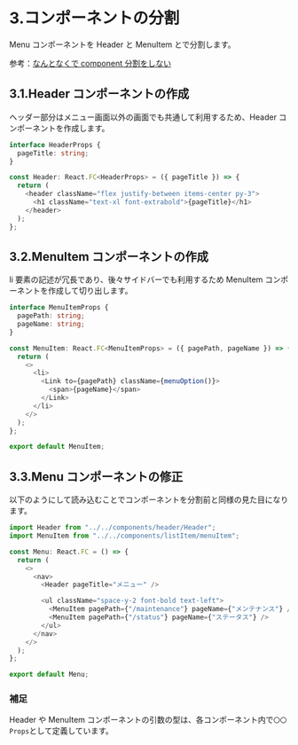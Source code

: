 # 3.コンポーネントの分割

Menu コンポーネントを Header と MenuItem とで分割します。

参考：[なんとなくで component 分割をしない](https://zenn.dev/tsukunin/articles/a6dbabf811b7a3#%E3%81%AA%E3%82%93%E3%81%A8%E3%81%AA%E3%81%8F%E3%81%A7component%E5%88%86%E5%89%B2%E3%82%92%E3%81%97%E3%81%AA%E3%81%84)

## 3.1.Header コンポーネントの作成

ヘッダー部分はメニュー画面以外の画面でも共通して利用するため、Header コンポーネントを作成します。

```typescript
interface HeaderProps {
  pageTitle: string;
}

const Header: React.FC<HeaderProps> = ({ pageTitle }) => {
  return (
    <header className="flex justify-between items-center py-3">
      <h1 className="text-xl font-extrabold">{pageTitle}</h1>
    </header>
  );
};
```

## 3.2.MenuItem コンポーネントの作成

li 要素の記述が冗長であり、後々サイドバーでも利用するため MenuItem コンポーネントを作成して切り出します。

```typescript
interface MenuItemProps {
  pagePath: string;
  pageName: string;
}

const MenuItem: React.FC<MenuItemProps> = ({ pagePath, pageName }) => {
  return (
    <>
      <li>
        <Link to={pagePath} className={menuOption()}>
          <span>{pageName}</span>
        </Link>
      </li>
    </>
  );
};

export default MenuItem;
```

## 3.3.Menu コンポーネントの修正

以下のようにして読み込むことでコンポーネントを分割前と同様の見た目になります。

```typescript
import Header from "../../components/header/Header";
import MenuItem from "../../components/listItem/menuItem";

const Menu: React.FC = () => {
  return (
    <>
      <nav>
        <Header pageTitle="メニュー" />

        <ul className="space-y-2 font-bold text-left">
          <MenuItem pagePath={"/maintenance"} pageName={"メンテナンス"} />
          <MenuItem pagePath={"/status"} pageName={"ステータス"} />
        </ul>
      </nav>
    </>
  );
};

export default Menu;
```

### 補足

Header や MenuItem コンポーネントの引数の型は、各コンポーネント内で`〇〇Props`として定義しています。
